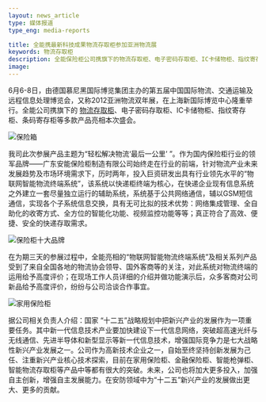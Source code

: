 ```yaml
---
layout: news_article
type: 媒体报道
type_eng: media-reports

title: 全能携最新科技成果物流存取柜参加亚洲物流展
keywords: 物流存取柜
description: 全能保险柜公司携旗下的物流存取柜、电子密码存取柜、IC卡储物柜、指纹寄存柜、条码寄存柜等多款产品亮相本次亚洲物流双年展。
image: 
---
```

6月6-8日，由德国慕尼黑国际博览集团主办的第五届中国国际物流、交通运输及远程信息处理博览会，又称2012亚洲物流双年展，在上海新国际博览中心隆重举行。全能公司携旗下的 [物流存取柜](http://www.qnn.com.cn/)、电子密码存取柜、IC卡储物柜、指纹寄存柜、条码寄存柜等多款产品亮相本次盛会。

![保险箱](http://www.qnn.com.cn/image-news/id033901.jpg)

我司此次参展产品主题为“轻松解决物流‘最后一公里’ ”。作为国内保险柜行业的领军品牌——广东安能保险柜制造有限公司始终走在行业的前端，针对物流产业未来发展趋势及市场环境需求下，历时两年，投入巨资研发出具有行业领先水平的“物联网智能物流终端系统”，该系统以快递柜终端为核心，在快递企业现有信息系统之外建立一套尽量独立运行的辅助系统，系统基于公共网络通信，辅以GSM短信通信，实现各个子系统信息交换，具有无可比拟的技术优势：网络集成管理、全自助化的收寄方式、全方位的智能化功能、视频监控功能等等；真正符合了高效、便捷、安全的快递存取需求。

![保险柜十大品牌](http://www.qnn.com.cn/image-news/id033902.jpg)

在为期三天的参展过程中，全能亮相的“物联网智能物流终端系统”及相关系列产品受到了来自全国各地的物流协会领导、国外客商等的关注，对此系统对物流终端的运用给予高度评价；在现场工作人员详细的介绍并做功能演示后，众多客商对公司新品给予高度评价，纷纷与公司洽谈合作事宜。

![家用保险柜](http://www.qnn.com.cn/image-news/id033903.jpg)

据公司相关负责人介绍：国家 “十二五”战略规划中把新兴产业的发展作为一项重要任务。其中新一代信息技术产业要加快建设下一代信息网络，突破超高速光纤与无线通信、先进半导体和新型显示等新一代信息技术，增强国际竞争力是七大战略性新兴产业发展之一。公司作为高新技术企业之一，自始至终坚持创新发展为己任、注重新兴产业核心技术探索，目前在家用保险柜、金融保险柜、智能枪弹柜、智能物流存取柜等产品中等都有很大的突破。未来，公司也将加大更多投入，加强自主创新，增强自主发展能力。在安防领域中为“十二五”新兴产业的发展做出更大、更多的贡献。
